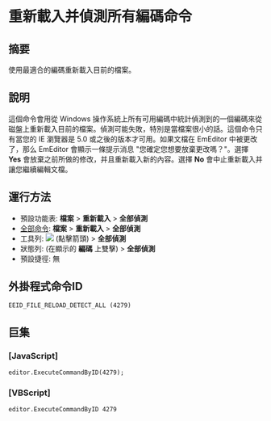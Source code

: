 # 重新載入并偵測所有編碼命令

## 摘要

使用最適合的編碼重新載入目前的檔案。

## 說明

這個命令會用從 Windows 操作系統上所有可用編碼中統計偵測到的一個編碼來從磁盤上重新載入目前的檔案。偵測可能失敗，特別是當檔案很小的話。這個命令只有當您的 IE 瀏覽器是 5.0 或之後的版本才可用。如果文檔在 EmEditor 中被更改了，那么 EmEditor 會顯示一條提示消息 "您確定您想要放棄更改嗎？"。選擇 **Yes** 會放棄之前所做的修改，并且重新載入新的內容。選擇 **No** 會中止重新載入并讓您繼續編輯文檔。

## 運行方法

- 預設功能表: **檔案** \> **重新載入** \> **全部偵測**
- [全部命令](../tools/all_commands): **檔案** \> **重新載入**
\> **全部偵測**
- 工具列: ![](../../images/reload..png) (點擊箭頭) \> **全部偵測**
- 狀態列: (在顯示的 **編碼** 上雙擊) \> **全部偵測**
- 預設捷徑: 無

## 外掛程式命令ID

```
EEID_FILE_RELOAD_DETECT_ALL (4279)
```

## 巨集

### \[JavaScript\]

```
editor.ExecuteCommandByID(4279);
```

### \[VBScript\]

```
editor.ExecuteCommandByID 4279
```

